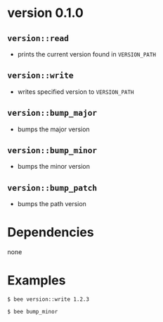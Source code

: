 version 0.1.0
=============

`version::read`
---------------
- prints the current version found in `VERSION_PATH`

`version::write`
----------------
- writes specified version to `VERSION_PATH`

`version::bump_major`
---------------------
- bumps the major version

`version::bump_minor`
---------------------
- bumps the minor version

`version::bump_patch`
---------------------
- bumps the path version


Dependencies
============
none


Examples
========
```
$ bee version::write 1.2.3

$ bee bump_minor
```
